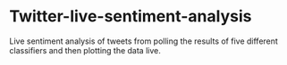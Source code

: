 # Twitter-live-sentiment-analysis
Live sentiment analysis of tweets from polling the results of five different classifiers and then plotting the data live.
